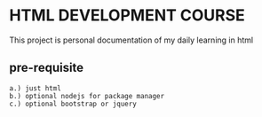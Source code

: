 # HTML DEVELOPMENT COURSE

This project is personal documentation of my daily learning in html

## pre-requisite

```
a.) just html
b.) optional nodejs for package manager
c.) optional bootstrap or jquery